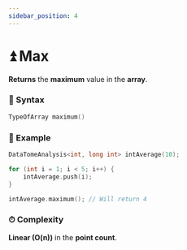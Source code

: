 ```yaml
---
sidebar_position: 4
---
```


# ⏫ Max

**Returns** the **maximum** value in the **array**.

### 📝 Syntax

```cpp
TypeOfArray maximum()
```

### 🔮 Example

```cpp
DataTomeAnalysis<int, long int> intAverage(10);

for (int i = 1; i < 5; i++) {
    intAverage.push(i);
}

intAverage.maximum(); // Will return 4
```

### ⏱ Complexity

**Linear (O(n))** in the **point count**.
